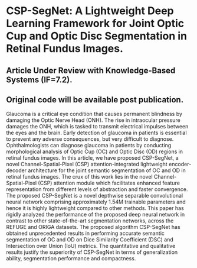 # CSP-SegNet: A Lightweight Deep Learning Framework for Joint Optic Cup and Optic Disc Segmentation in Retinal Fundus Images.

## Article Under Review with Knowledge-Based Systems (IF=7.2).
## Original code will be available post publication.

Glaucoma is a critical eye condition that causes permanent blindness by damaging the Optic Nerve Head (ONH). The rise in intraocular pressure damages the ONH, which is tasked to transmit electrical impulses between the eyes and the brain. Early detection of glaucoma in patients is essential to prevent any adverse consequences, but very difficult to diagnose. Ophthalmologists can diagnose glaucoma in patients by conducting morphological analysis of Optic Cup (OC) and Optic Disc (OD) regions in retinal fundus images. In this article, we have proposed CSP-SegNet, a novel Channel-Spatial-Pixel (CSP) attention-integrated lightweight encoder-decoder architecture for the joint semantic segmentation of OC and OD in retinal fundus images. The crux of this work lies in the novel Channel-Spatial-Pixel (CSP) attention module which facilitates enhanced feature representation from different levels of abstraction and faster convergence. The proposed CSP-SegNet is a novel depthwise separable convolutional neural network comprising approximately 1.54M trainable parameters and hence it is highly lightweight compared to other methods. This paper has rigidly analyzed the performance of the proposed deep neural network in contrast to other state-of-the-art segmentation networks, across the REFUGE and ORIGA datasets. The proposed algorithm CSP-SegNet has obtained unprecedented results in performing accurate semantic segmentation of OC and OD on Dice Similarity Coefficient (DSC) and Intersection over Union (IoU) metrics. The quantitative and qualitative results justify the superiority of CSP-SegNet in terms of generalization ability, segmentation performance and compactness.
